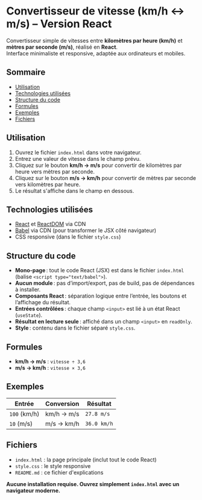 # Convertisseur de vitesse (km/h ↔ m/s) – Version React

Convertisseur simple de vitesses entre **kilomètres par heure (km/h)** et **mètres par seconde (m/s)**, réalisé en **React**.  
Interface minimaliste et responsive, adaptée aux ordinateurs et mobiles.

## Sommaire

- [Utilisation](#utilisation)
- [Technologies utilisées](#technologies-utilisées)
- [Structure du code](#structure-du-code)
- [Formules](#formules)
- [Exemples](#exemples)
- [Fichiers](#fichiers)

## Utilisation

1. Ouvrez le fichier `index.html` dans votre navigateur.
2. Entrez une valeur de vitesse dans le champ prévu.
3. Cliquez sur le bouton **km/h → m/s** pour convertir de kilomètres par heure vers mètres par seconde.
4. Cliquez sur le bouton **m/s → km/h** pour convertir de mètres par seconde vers kilomètres par heure.
5. Le résultat s'affiche dans le champ en dessous.

## Technologies utilisées

- [React](https://react.dev/) et [ReactDOM](https://react.dev/) via CDN  
- [Babel](https://babeljs.io/) via CDN (pour transformer le JSX côté navigateur)  
- CSS responsive (dans le fichier `style.css`)

## Structure du code

- **Mono-page** : tout le code React (JSX) est dans le fichier `index.html` (balise `<script type="text/babel">`).
- **Aucun module** : pas d’import/export, pas de build, pas de dépendances à installer.
- **Composants React** : séparation logique entre l’entrée, les boutons et l’affichage du résultat.
- **Entrées contrôlées** : chaque champ `<input>` est lié à un état React (`useState`).
- **Résultat en lecture seule** : affiché dans un champ `<input>` en `readOnly`.
- **Style** : contenu dans le fichier séparé `style.css`.

## Formules

- **km/h → m/s** : `vitesse ÷ 3,6`
- **m/s → km/h** : `vitesse × 3,6`

## Exemples

| Entrée        | Conversion         | Résultat          |
|---------------|--------------------|-------------------|
| `100` (km/h)  | km/h → m/s         | `27.8 m/s`        |
| `10` (m/s)    | m/s → km/h         | `36.0 km/h`       |

## Fichiers

- `index.html` : la page principale (inclut tout le code React)
- `style.css` : le style responsive
- `README.md` : ce fichier d'explications

**Aucune installation requise. Ouvrez simplement `index.html` avec un navigateur moderne.**
